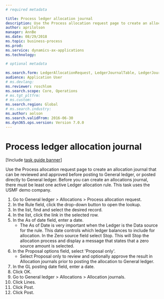 ```yaml
--- 
# required metadata 
 
title: Process ledger allocation journal
description: Use the Process allocation request page to create an allocation journal that can be reviewed and approved before posting to General ledger, or posted directly to General ledger. 
author: aprilolson
manager: AnnBe 
ms.date: 08/29/2018
ms.topic: business-process 
ms.prod:  
ms.service: dynamics-ax-applications 
ms.technology:  
 
# optional metadata 
 
ms.search.form: LedgerAllocationRequest, LedgerJournalTable, LedgerJournalTransAllocation   
audience: Application User 
# ms.devlang:  
ms.reviewer: roschlom
ms.search.scope: Core, Operations 
# ms.tgt_pltfrm:  
# ms.custom:  
ms.search.region: Global
# ms.search.industry: 
ms.author: aolson
ms.search.validFrom: 2016-06-30 
ms.dyn365.ops.version: Version 7.0.0 
---
```

# Process ledger allocation journal

[!include [task guide banner](../../includes/task-guide-banner.md)]

Use the Process allocation request page to create an allocation journal that can be reviewed and approved before posting to General ledger, or posted directly to General ledger. Before you can create an allocations journal, there must be least one active Ledger allocation rule. This task uses the USMF demo company.

1. Go to General ledger > Allocations > Process allocation request.
2. In the Rule field, click the drop-down button to open the lookup.
3. In the list, find and select the desired record.
4. In the list, click the link in the selected row.
5. In the As of date field, enter a date.
    * The As of Date is very important when the Ledger is the Data source for the rule. This date controls which ledger balances to include for allocation.     In the Zero source field select Stop. This will  Stop the allocation process and display a message that states that a zero source amount is selected.  
6. In the Proposal options field, select 'Proposal only'.
    * Select Proposal only to review and optionally approve the result in Allocation journals prior to posting the allocation to General ledger.  
7. In the GL posting date field, enter a date.
8. Click OK.
9. Go to General ledger > Allocations > Allocation journals.
10. Click Lines.
11. Click Post.
12. Click Post.

